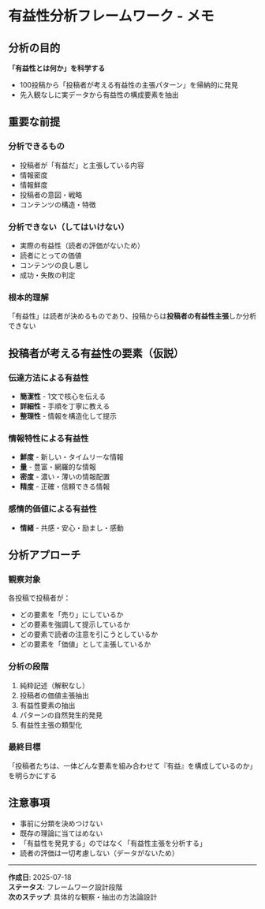 # 有益性分析フレームワーク - メモ

## 分析の目的

**「有益性とは何か」を科学する**
- 100投稿から「投稿者が考える有益性の主張パターン」を帰納的に発見
- 先入観なしに実データから有益性の構成要素を抽出

## 重要な前提

### **分析できるもの**
- 投稿者が「有益だ」と主張している内容
- 情報密度
- 情報鮮度  
- 投稿者の意図・戦略
- コンテンツの構造・特徴

### **分析できない（してはいけない）**
- 実際の有益性（読者の評価がないため）
- 読者にとっての価値
- コンテンツの良し悪し
- 成功・失敗の判定

### **根本的理解**
「有益性」は読者が決めるものであり、投稿からは**投稿者の有益性主張**しか分析できない

## 投稿者が考える有益性の要素（仮説）

### **伝達方法による有益性**
- **簡潔性** - 1文で核心を伝える
- **詳細性** - 手順を丁寧に教える
- **整理性** - 情報を構造化して提示

### **情報特性による有益性**
- **鮮度** - 新しい・タイムリーな情報
- **量** - 豊富・網羅的な情報
- **密度** - 濃い・薄いの情報配置
- **精度** - 正確・信頼できる情報

### **感情的価値による有益性**
- **情緒** - 共感・安心・励まし・感動

## 分析アプローチ

### **観察対象**
各投稿で投稿者が：
- どの要素を「売り」にしているか
- どの要素を強調して提示しているか  
- どの要素で読者の注意を引こうとしているか
- どの要素を「価値」として主張しているか

### **分析の段階**
1. 純粋記述（解釈なし）
2. 投稿者の価値主張抽出
3. 有益性要素の抽出
4. パターンの自然発生的発見
5. 有益性主張の類型化

### **最終目標**
「投稿者たちは、一体どんな要素を組み合わせて『有益』を構成しているのか」を明らかにする

## 注意事項

- 事前に分類を決めつけない
- 既存の理論に当てはめない
- 「有益性を発見する」のではなく「有益性主張を分析する」
- 読者の評価は一切考慮しない（データがないため）

---

**作成日**: 2025-07-18  
**ステータス**: フレームワーク設計段階  
**次のステップ**: 具体的な観察・抽出の方法論設計